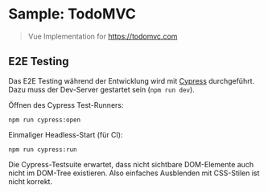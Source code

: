 # Sample: TodoMVC

> Vue Implementation for https://todomvc.com

## E2E Testing

Das E2E Testing während der Entwicklung wird mit [Cypress](https://cypress.io) durchgeführt. Dazu
muss der Dev-Server gestartet sein (`npm run dev`).

Öffnen des Cypress Test-Runners:

    npm run cypress:open

Einmaliger Headless-Start (für CI):

    npm run cypress:run

Die Cypress-Testsuite erwartet, dass nicht sichtbare DOM-Elemente auch nicht im DOM-Tree existieren.
Also einfaches Ausblenden mit CSS-Stilen ist nicht korrekt.

